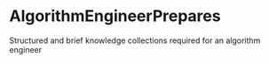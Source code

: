 # AlgorithmEngineerPrepares
Structured and brief knowledge collections required for an algorithm engineer

